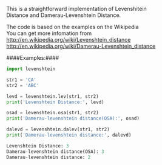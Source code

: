 This is a straightforward implementation of Levenshitein    
Distance and Damerau-Levenshtein Distance.   

The code is based on the examples on the Wikipedia    
You can get more infomation from   
http://en.wikipedia.org/wiki/Levenshtein_distance   
http://en.wikipedia.org/wiki/Damerau-Levenshtein_distance   


####Examples:####

```python
import levenshtein

str1 = 'CA'
str2 = 'ABC'

levd = levenshtein.lev(str1, str2)
print('Levenshtein Distance:', levd)

osad = levenshtein.osa(str1, str2)
print('Damerau-levenshtein distance(OSA):', osad)

dalevd = levenshtein.dalev(str1, str2)
print('Damerau-levenshtein distance:', dalevd)
```

```python
Levenshtein Distance: 3
Damerau-levenshtein distance(OSA): 3
Damerau-levenshtein distance: 2
```
